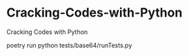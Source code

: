 # Cracking-Codes-with-Python
Cracking Codes with Python

poetry run python tests/base64/runTests.py
